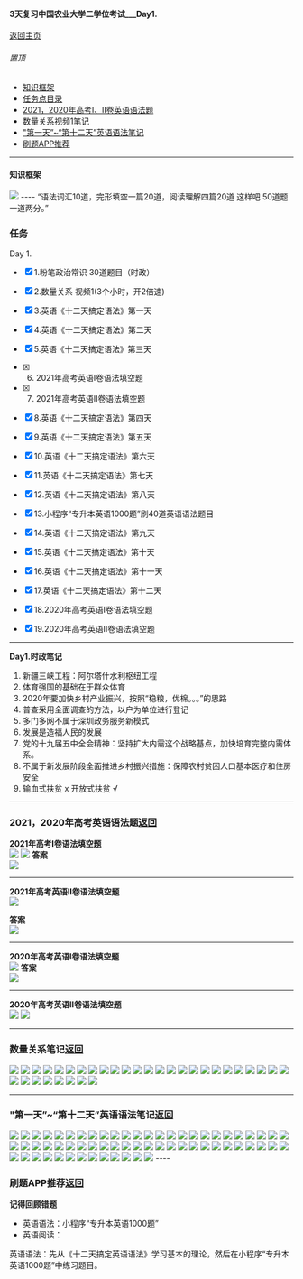 #### 3天复习中国农业大学二学位考试___Day1.
[返回主页](https://github.com/MINNINS/CAU_2022/blob/main/README.md)
###### <span id="zhiding">置顶</span>
* [知识框架](#p1)
* [任务点目录](#mulu)
* [2021，2020年高考Ⅰ、Ⅱ卷英语语法题](#gaokao)
* [数量关系视频1笔记](#shuliang)
* ["第一天”~“第十二天”英语语法笔记](#yufa)
* [刷题APP推荐](#tuijian)


---


#### <span id="p1">知识框架</span>

<img src="./img_zhon/p6.png">
----
“语法词汇10道，完形填空一篇20道，阅读理解四篇20道  这样吧 50道题一道两分。”<br>

###  <span id="mulu">任务</span>
Day 1.
- [x] 1.粉笔政治常识 30道题目（时政）
- [x] 2.数量关系 视频1(3个小时，开2倍速)
- [x] 3.英语《十二天搞定语法》第一天
- [x] 4.英语《十二天搞定语法》第二天
- [x] 5.英语《十二天搞定语法》第三天
- [x] 6. 2021年高考英语I卷语法填空题
- [x] 7. 2021年高考英语Ⅱ卷语法填空题
- [x] 8.英语《十二天搞定语法》第四天
- [x] 9.英语《十二天搞定语法》第五天
- [x] 10.英语《十二天搞定语法》第六天
- [x] 11.英语《十二天搞定语法》第七天
- [x] 12.英语《十二天搞定语法》第八天
- [x] 13.小程序“专升本英语1000题”刷40道英语语法题目
- [x] 14.英语《十二天搞定语法》第九天
- [x] 15.英语《十二天搞定语法》第十天
- [x] 16.英语《十二天搞定语法》第十一天
- [x] 17.英语《十二天搞定语法》第十二天
- [x] 18.2020年高考英语I卷语法填空题
- [x] 19.2020年高考英语Ⅱ卷语法填空题




----
<b>Day1.时政笔记</b><br>
1. 新疆三峡工程：阿尔塔什水利枢纽工程
2. 体育强国的基础在于群众体育
3. 2020年要加快乡村产业振兴，按照“稳粮，优棉。。。”的思路
4. 普查采用全面调查的方法，以户为单位进行登记
5. 多门多网不属于深圳政务服务新模式
6. 发展是造福人民的发展
7. 党的十九届五中全会精神：坚持扩大内需这个战略基点，加快培育完整内需体系。
8. 不属于新发展阶段全面推进乡村振兴措施：保障农村贫困人口基本医疗和住房安全
9. 输血式扶贫 x   开放式扶贫 √



----
###  <span id="gaokao">2021，2020年高考英语语法题</span>[返回](#zhiding)

<b>2021年高考I卷语法填空题</b><br>
<img src="./img_zhon/p7.png">
<img src="./img_zhon/p8.png">
<b>答案</b><br>
<img src="./img_zhon/p9.png">

----


<b>2021年高考英语Ⅱ卷语法填空题</b><br>
<img src="./img_zhon/p10.png">

<b>答案</b><br>
<img src="./img_zhon/p11.png">

---

<b>2020年高考英语Ⅰ卷语法填空题</b><br>
<img src="./img_zhon/w1.png">
<b>答案</b><br>
<img src="./img_zhon/w4.png">

---


<b>2020年高考英语Ⅱ卷语法填空题</b><br>
<img src="./img_zhon/w2.png">
<img src="./img_zhon/w3.png">


---

###  <span id="shuliang">数量关系笔记</span>[返回](#zhiding)
<img src="./img_zhon/a1.png">
<img src="./img_zhon/a2.png">
<img src="./img_zhon/a3.png">
<img src="./img_zhon/a4.png">
<img src="./img_zhon/a5.png">
<img src="./img_zhon/a6.png">
<img src="./img_zhon/a7.png">
<img src="./img_zhon/a8.png">
<img src="./img_zhon/a9.png">
<img src="./img_zhon/a10.png">
<img src="./img_zhon/a11.png">
<img src="./img_zhon/a12.png">
<img src="./img_zhon/a13.png">
<img src="./img_zhon/a14.png">
<img src="./img_zhon/a15.png">
<img src="./img_zhon/a16.png">
<img src="./img_zhon/a17.png">
<img src="./img_zhon/a18.png">
<img src="./img_zhon/a19.png">
<img src="./img_zhon/a20.png">
<img src="./img_zhon/a21.png">
<img src="./img_zhon/a22.png">
<img src="./img_zhon/a23.png">
<img src="./img_zhon/a24.png">
<img src="./img_zhon/a25.png">
<img src="./img_zhon/a26.png">
<img src="./img_zhon/a27.png">
<img src="./img_zhon/a28.png">
<img src="./img_zhon/a29.png">
<img src="./img_zhon/a30.png">
<img src="./img_zhon/a31.png">
<img src="./img_zhon/a32.png">
<img src="./img_zhon/a33.png">

---

###  <span id="yufa">"第一天”~“第十二天”英语语法笔记</span>[返回](#zhiding)

<img src="./img_zhon/yyu/q1.png">
<img src="./img_zhon/yyu/q2.png">
<img src="./img_zhon/yyu/q3.png">
<img src="./img_zhon/yyu/q4.png">
<img src="./img_zhon/yyu/q5.png">
<img src="./img_zhon/yyu/q6.png">
<img src="./img_zhon/yyu/q7.png">
<img src="./img_zhon/yyu/q8.png">
<img src="./img_zhon/yyu/q9.png">
<img src="./img_zhon/yyu/q10.png">
<img src="./img_zhon/yyu/q11.png">
<img src="./img_zhon/yyu/q12.png">
<img src="./img_zhon/yyu/q13.png">
<img src="./img_zhon/yyu/q14.png">
<img src="./img_zhon/yyu/q15.png">
<img src="./img_zhon/yyu/q16.png">
<img src="./img_zhon/yyu/q17.png">
<img src="./img_zhon/yyu/q18.png">
<img src="./img_zhon/yyu/q19.png">
<img src="./img_zhon/yyu/q20.png">
<img src="./img_zhon/yyu/q21.png">
<img src="./img_zhon/yyu/q22.png">
<img src="./img_zhon/yyu/q23.png">
<img src="./img_zhon/yyu/q24.png">
<img src="./img_zhon/yyu/q25.png">
<img src="./img_zhon/yyu/q26.png">
<img src="./img_zhon/yyu/q27.png">
<img src="./img_zhon/yyu/q28.png">
<img src="./img_zhon/yyu/q29.png">
<img src="./img_zhon/yyu/q30.png">

<img src="./img_zhon/yyu2/1.png">
<img src="./img_zhon/yyu2/2.png">
<img src="./img_zhon/yyu2/3.png">
<img src="./img_zhon/yyu2/4.png">
<img src="./img_zhon/yyu2/5.png">
<img src="./img_zhon/yyu2/6.png">
<img src="./img_zhon/yyu2/7.png">
<img src="./img_zhon/yyu2/8.png">
<img src="./img_zhon/yyu2/9.png">
<img src="./img_zhon/yyu2/10.png">
<img src="./img_zhon/yyu2/11.png">
<img src="./img_zhon/yyu2/12.png">
<img src="./img_zhon/yyu2/13.png">
<img src="./img_zhon/yyu2/14.png">
<img src="./img_zhon/yyu2/15.png">
<img src="./img_zhon/yyu2/16.png">
<img src="./img_zhon/yyu2/17.png">
<img src="./img_zhon/yyu2/18.png">
<img src="./img_zhon/yyu2/19.png">
<img src="./img_zhon/yyu2/20.png">
<img src="./img_zhon/yyu2/21.png">
<img src="./img_zhon/yyu2/22.png">
<img src="./img_zhon/yyu2/23.png">
<img src="./img_zhon/yyu2/24.png">
<img src="./img_zhon/yyu2/25.png">
<img src="./img_zhon/yyu2/26.png">
<img src="./img_zhon/yyu2/27.png">
<img src="./img_zhon/yyu2/28.png">
<img src="./img_zhon/yyu2/29.png">
<img src="./img_zhon/yyu2/30.png">
<img src="./img_zhon/yyu2/31.png">
<img src="./img_zhon/yyu2/32.png">
<img src="./img_zhon/yyu2/33.png">
----

###  <span id="tuijian">刷题APP推荐</span>[返回](#zhiding)

<b>记得回顾错题</b><br>

* 英语语法：小程序“专升本英语1000题”
* 英语阅读：



英语语法：先从《十二天搞定英语语法》学习基本的理论，然后在小程序“专升本英语1000题”中练习题目。<br>
